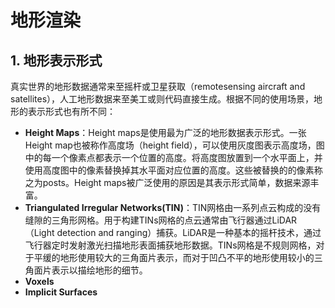 # 地形渲染

## 1. 地形表示形式
真实世界的地形数据通常来至摇杆或卫星获取（remotesensing aircraft and satellites），人工地形数据来至美工或则代码直接生成。根据不同的使用场景，地形的表示形式也有所不同：
* **Height Maps**：Height maps是使用最为广泛的地形数据表示形式。一张Height map也被称作高度场（height field），可以使用灰度图表示高度场，图中的每一个像素点都表示一个位置的高度。将高度图放置到一个水平面上，并使用高度图中的像素替换掉其水平面对应位置的高度。这些被替换的的像素称之为posts。Height maps被广泛使用的原因是其表示形式简单，数据来源丰富。
* **Triangulated Irregular Networks(TIN)**：TIN网格由一系列点云构成的没有缝隙的三角形网格。用于构建TINs网格的点云通常由飞行器通过LiDAR（Light detection and ranging）捕获。LiDAR是一种基本的摇杆技术，通过飞行器定时发射激光扫描地形表面捕获地形数据。TINs网格是不规则网格，对于平缓的地形使用较大的三角面片表示，而对于凹凸不平的地形使用较小的三角面片表示以描绘地形的细节。
* **Voxels**
* **Implicit Surfaces**
